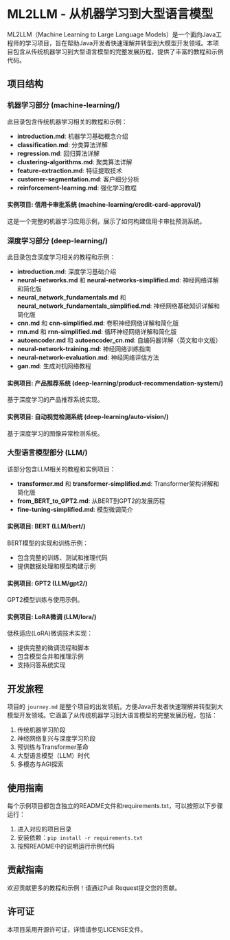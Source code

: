 # ML2LLM - 从机器学习到大型语言模型

ML2LLM（Machine Learning to Large Language Models）是一个面向Java工程师的学习项目，旨在帮助Java开发者快速理解并转型到大模型开发领域。本项目包含从传统机器学习到大型语言模型的完整发展历程，提供了丰富的教程和示例代码。

## 项目结构

### 机器学习部分 (machine-learning/)

此目录包含传统机器学习相关的教程和示例：

- **introduction.md**: 机器学习基础概念介绍
- **classification.md**: 分类算法详解
- **regression.md**: 回归算法详解
- **clustering-algorithms.md**: 聚类算法详解
- **feature-extraction.md**: 特征提取技术
- **customer-segmentation.md**: 客户细分分析
- **reinforcement-learning.md**: 强化学习教程

#### 实例项目: 信用卡审批系统 (machine-learning/credit-card-approval/)

这是一个完整的机器学习应用示例，展示了如何构建信用卡审批预测系统。

### 深度学习部分 (deep-learning/)

此目录包含深度学习相关的教程和示例：

- **introduction.md**: 深度学习基础介绍
- **neural-networks.md** 和 **neural-networks-simplified.md**: 神经网络详解和简化版
- **neural_network_fundamentals.md** 和 **neural_network_fundamentals_simplified.md**: 神经网络基础知识详解和简化版
- **cnn.md** 和 **cnn-simplified.md**: 卷积神经网络详解和简化版
- **rnn.md** 和 **rnn-simplified.md**: 循环神经网络详解和简化版
- **autoencoder.md** 和 **autoencoder_cn.md**: 自编码器详解（英文和中文版）
- **neural-network-training.md**: 神经网络训练指南
- **neural-network-evaluation.md**: 神经网络评估方法
- **gan.md**: 生成对抗网络教程

#### 实例项目: 产品推荐系统 (deep-learning/product-recommendation-system/)

基于深度学习的产品推荐系统实现。

#### 实例项目: 自动视觉检测系统 (deep-learning/auto-vision/)

基于深度学习的图像异常检测系统。

### 大型语言模型部分 (LLM/)

该部分包含LLM相关的教程和实例项目：

- **transformer.md** 和 **transformer-simplified.md**: Transformer架构详解和简化版
- **from_BERT_to_GPT2.md**: 从BERT到GPT2的发展历程
- **fine-tuning-simplified.md**: 模型微调简介

#### 实例项目: BERT (LLM/bert/)

BERT模型的实现和训练示例：
- 包含完整的训练、测试和推理代码
- 提供数据处理和模型构建示例

#### 实例项目: GPT2 (LLM/gpt2/)

GPT2模型训练与使用示例。

#### 实例项目: LoRA微调 (LLM/lora/)

低秩适应(LoRA)微调技术实现：
- 提供完整的微调流程和脚本
- 包含模型合并和推理示例
- 支持问答系统实现

## 开发旅程

项目的 `journey.md` 是整个项目的出发领航，方便Java开发者快速理解并转型到大模型开发领域。它涵盖了从传统机器学习到大语言模型的完整发展历程，包括：

1. 传统机器学习阶段
2. 神经网络复兴与深度学习阶段
3. 预训练与Transformer革命
4. 大型语言模型（LLM）时代
5. 多模态与AGI探索

## 使用指南

每个示例项目都包含独立的README文件和requirements.txt，可以按照以下步骤运行：

1. 进入对应的项目目录
2. 安装依赖：`pip install -r requirements.txt`
3. 按照README中的说明运行示例代码

## 贡献指南

欢迎贡献更多的教程和示例！请通过Pull Request提交您的贡献。

## 许可证

本项目采用开源许可证，详情请参见LICENSE文件。 